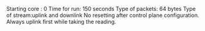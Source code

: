 Starting core : 0
Time for run: 150 seconds
Type of packets: 64 bytes
Type of stream:uplink and downlink
No resetting after control plane configuration.
Always uplink first while taking the reading.
